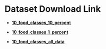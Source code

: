 # Dataset Download Link

* [**10_food_classes_10_percent**](https://storage.googleapis.com/ztm_tf_course/food_vision/10_food_classes_10_percent.zip)

* [**10_food_classes_1_percent**](https://storage.googleapis.com/ztm_tf_course/food_vision/10_food_classes_1_percent.zip)

* [**10_food_classes_all_data**](https://storage.googleapis.com/ztm_tf_course/food_vision/10_food_classes_all_data.zip)


